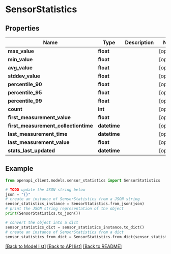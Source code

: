 # SensorStatistics


## Properties

Name | Type | Description | Notes
------------ | ------------- | ------------- | -------------
**max_value** | **float** |  | [optional] 
**min_value** | **float** |  | [optional] 
**avg_value** | **float** |  | [optional] 
**stddev_value** | **float** |  | [optional] 
**percentile_90** | **float** |  | [optional] 
**percentile_95** | **float** |  | [optional] 
**percentile_99** | **float** |  | [optional] 
**count** | **int** |  | [optional] 
**first_measurement_value** | **float** |  | [optional] 
**first_measurement_collectiontime** | **datetime** |  | [optional] 
**last_measurement_time** | **datetime** |  | [optional] 
**last_measurement_value** | **float** |  | [optional] 
**stats_last_updated** | **datetime** |  | [optional] 

## Example

```python
from openapi_client.models.sensor_statistics import SensorStatistics

# TODO update the JSON string below
json = "{}"
# create an instance of SensorStatistics from a JSON string
sensor_statistics_instance = SensorStatistics.from_json(json)
# print the JSON string representation of the object
print(SensorStatistics.to_json())

# convert the object into a dict
sensor_statistics_dict = sensor_statistics_instance.to_dict()
# create an instance of SensorStatistics from a dict
sensor_statistics_from_dict = SensorStatistics.from_dict(sensor_statistics_dict)
```
[[Back to Model list]](../README.md#documentation-for-models) [[Back to API list]](../README.md#documentation-for-api-endpoints) [[Back to README]](../README.md)


